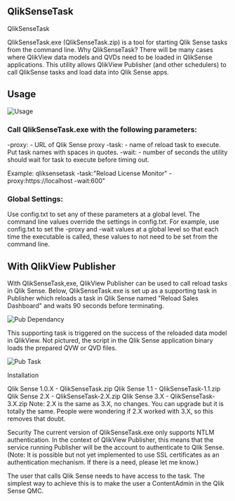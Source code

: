 ## QlikSenseTask
QlikSenseTask

QlikSenseTask.exe (QlikSenseTask.zip) is a tool for starting Qlik Sense tasks from the command line.  Why QlikSenseTask?  There will be many cases where QlikView data models and QVDs need to be loaded in QlikSense applications.  This utility allows QlikView Publisher (and other schedulers) to call QlikSense tasks and load data into Qlik Sense apps.

## Usage

![Usage](https://github.com/marcusspitzmiller/QlikSenseTask/blob/master/Screenshots/usage.JPG)

### Call QlikSenseTask.exe with the following parameters:
-proxy:<proxyserver> - URL of Qlik Sense proxy
-task:<taskname> - name of reload task to execute.  Put task names with spaces in quotes.
-wait:<seconds> - number of seconds the utility should wait for task to execute before timing out.

Example: qliksensetask -task:"Reload License Monitor" -proxy:https://localhost -wait:600"

### Global Settings:
Use config.txt to set any of these parameters at a global level.  The command line values override the settings in config.txt.
For example, use config.txt to set the -proxy and -wait values at a global level so that each time the executable is called, these values to not need to be set from the command line.

## With QlikView Publisher
With QlikSenseTask,exe, QlikView Publisher can be used to call reload tasks in Qlik Sense.  Below, QlikSenseTask.exe is set up as a supporting task in Publisher which reloads a task in Qlik Sense named "Reload Sales Dashboard" and waits 90 seconds before terminating.

![Pub Dependancy](https://github.com/marcusspitzmiller/QlikSenseTask/blob/master/Screenshots/publisher_dependancy.JPG)

 
This supporting task is triggered on the success of the reloaded data model in QlikView.  Not pictured, the script in the Qlik Sense application binary loads the prepared QVW or QVD files.

![Pub Task](https://github.com/marcusspitzmiller/QlikSenseTask/blob/master/Screenshots/publisher_task.JPG)

 
Installation
 
Qlik Sense 1.0.X - QlikSenseTask.zip
Qlik Sense 1.1 - QlikSenseTask-1.1.zip
Qlik Sense 2.X - QlikSenseTask-2.X.zip
Qlik Sense 3.X - QlikSenseTask-3.X.zip 
Note: 2.X is the same as 3.X, no changes.  You can upgrade but it is totally the same.  People were wondering if 2.X worked with 3.X, so this removes that doubt.

 
Security
The current version of QlikSenseTask.exe only supports NTLM authentication.  In the context of QlikView Publisher, this means that the service running Publisher will be the account to authenticate to Qlik Sense.  (Note: It is possible but not yet implemented to use SSL certificates as an authentication mechanism.  If there is a need, please let me know.)

The user that calls Qlik Sense needs to have access to the task.  The simplest way to achieve this is to make the user a ContentAdmin in the Qlik Sense QMC.
 
